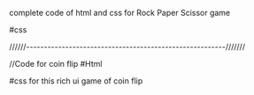 complete code of html and css for Rock Paper Scissor game

<!-- <h1>Welcome to My Page</h1>
    <p>This is a simple HTML document with a linked CSS file and JavaScript functions.</p>

    <div class="game-container">
        <h2>Rock Paper Scissors</h2>
        <div class="choices">
            <button class="button1" id="rock"><span style="color: red">Rock</span></button>
            <button class="button1" id="paper"><span style="color: black">Paper</span></button>
            <button class="button1" id="scissors"><span
                    style="color: Green">Scissors</span></button>
            <br>
        </div>
        <button id="reset">Restart</button>
        <br>
        <p>Human Score is :<span id="hs">0</span></p>
        <p>Computer Score is :<span id="cs">0</span></p>
        <p>Draw :<span id="dr">0</span></p> -->
#css
<!-- .button1{
    background-color: antiquewhite;
    border-radius: 50%;
    height: 100px;
    width: 100px;
    font-weight: bold;
    cursor: pointer;
} -->

//////--------------------------------------------------------///////

//Code for coin flip 
#Html
    <!-- <body>
    <div class="game-container">
        <h1>Welcome to My Page</h1>
        <p>Coin flip game</p>
        <div id="coin"><p id="coin-toss">Toss</p></div>
        <div class="choices">
            <button id="heads">Heads</button>
            <button id="tails">Tails</button>
        </div>
        <button id="reset">Reset</button>
        <p>Your Win <span id="won">0</span></p>
        <p>Your Loss <span id="loss">0</span></p>
    </div> -->

#css for this rich ui game of coin flip
<!-- body {
    /* Use CSS Grid to center the main container on the page */
    display: grid;
    place-items: center;   /* A shorthand for align-items: center and justify-items: center */
    min-height: 100vh;     /* Make body take up the full viewport height */
    margin: 0;             /* Remove default body margin */
    font-family: system-ui, -apple-system, BlinkMacSystemFont, 'Segoe UI', Roboto, Oxygen, Ubuntu, Cantarell, 'Open Sans', 'Helvetica Neue', sans-serif;
    background-color: #f0f0f0; /* A light background for better contrast */
}

.game-container {
    /* Use CSS Grid to stack and center the items inside this container */
    display: grid;
    justify-items: center;  /* Center items horizontally within their grid track */
    gap: 10px;              /* Add some space between the elements */
    padding: 2rem;
    background-color: white;
    border-radius: 10px;
    box-shadow: 0 4px 8px rgba(0,0,0,0.1);
}
button{
    cursor:pointer;
}

.choices {
    display: flex;
    gap: 15px; /* Adds space between the Heads and Tails buttons */
}
/* Optional: Some basic styling for the coin and button to make them look nicer */
#coin {
    width: 100px;
    height: 100px;
    border-radius: 50%;
    background-color: gold;
    display: flex;
    justify-content: center;
    align-items: center;
    font-size: 1.2rem;
    font-weight: bold;
    border: 3px solid darkgoldenrod;
}
#flip {
    padding: 10px 20px;
    font-size: 1rem;
    cursor: pointer;
    border: none;
    background-color: #007bff;
    color: white;
    border-radius: 5px;
    transition: background-color 0.3s ease;
}
#flip:hover {
    background-color: #0056b3;
}

#result {
    display: flex;
    gap: 20px;
}

#reset {
    padding: 10px 20px;
    cursor: pointer;
} -->
